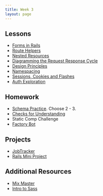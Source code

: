 ```yaml
---
title: Week 3
layout: page
---
```


## Lessons

  - [Forms in Rails](http://backend.turing.io/module2/lessons/form_helpers_rails)
  - [Route Helpers](http://backend.turing.io/module2/lessons/route_helpers)
  - [Nested Resources](http://backend.turing.io/module2/lessons/nested_resources)
  - [Diagramming the Request Response Cycle](http://backend.turing.io/module2/lessons/diagramming_request_response_cycle)
  - [Design Principles](http://backend.turing.io/module2/lessons/design_principles)
  - [Namespacing](http://backend.turing.io/module2/misc/namespacing)
  - [Sessions, Cookies and Flashes](http://backend.turing.io/module2/misc/sessions_cookies_and_flashes)
  - [Auth Exploration](http://backend.turing.io/module2/misc/auth_exploration)
  
## Homework

  - [Schema Practice](http://backend.turing.io/module2/misc/schema_practice). Choose 2 - 3.
  - [Checks for Understanding](https://github.com/turingschool/checks-for-understanding/blob/master/module-2/backend/week_three.md)
   - Static Comp Challenge
   - [Factory Bot](http://backend.turing.io/module2/lessons/factory_bot)

## Projects

* [JobTracker](https://github.com/turingschool-projects/job-tracker)
* [Rails Mini Project](http://backend.turing.io/module2/projects/mini-project)

## Additional Resources
* [Mix Master](../projects/mix_master/1_getting_started.markdown)
* [Intro to Sass](../lessons/intro_to_sass)
